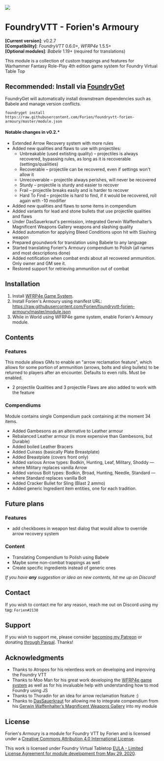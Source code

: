 [![](https://img.shields.io/badge/FoundryGet-compatible-success)](https://github.com/cswendrowski/foundryget)

# FoundryVTT - Forien's Armoury
**[Current version]**: v0.2.7  
**[Compatibility]**: *FoundryVTT* 0.6.0+, *WFRP4e* 1.5.5+   
**[Optional modules]**: *Babele* 1.19+ (required for translations)

This module is a collection of custom trappings and features for Warhammer Fantasy Role-Play 4th edition game system for Foundry Virtual Table Top

## Recommended: Install via [FoundryGet](https://github.com/cswendrowski/foundryget)

FoundryGet will automatically install downstream dependencies such as Babele and manage version conflicts.

```
foundryget install https://raw.githubusercontent.com/Forien/foundryvtt-forien-armoury/master/module.json
```


#### Notable changes in v0.2.*
* Extended Arrow Recovery system with more rules
* Added new qualities and flaws to use with projectiles:
  * Unbreakable (used extisting quality) – projectiles is always recovered, bypassing rules, as long as it is recoverable (settings/quailities)
  * Recoverable – projectile can be recovered, even if settings won't allow it
  * Unrecoverable – projectile always perishes, will never be recovered
  * Sturdy – projectile is sturdy and easier to recover
  * Frail – projectile breaks easily and is harder to recover
  * Hard To Find – projectile is hard to find, if it would be recovered, roll again with -10 modifier
* Added new qualities and flaws to some items in compendium
* Added variants for lead and stone bullets that use projectile qualities and flaws
* Under DasSauerkraut's permission, integrated Gerwin Waffenhalter’s Magnificent Weapons Gallery weapons and slashing quality 
* Added automation for applying Bleed Conditions upon hit with Slashing weapon
* Prepared groundwork for translation using Babele to any language
* Started translating Forien's Armoury compendium to Polish (all names and most descriptions done)
* Added notification when combat ends about all recovered ammunition. Only owner and GM see it. 
* Restored support for retrieving ammunition out of combat 


## Installation

1. Install [WFRP4e Game System](https://github.com/CatoThe1stElder/WFRP-4th-Edition-FoundryVTT).
2. Install Forien's Armoury using manifest URL: https://raw.githubusercontent.com/Forien/foundryvtt-forien-armoury/master/module.json
3. While in World using WFRP4e game system, enable Forien's Armoury module.


## Contents
### Features
This module allows GMs to enable an "arrow reclamation feature", which allows for some portion of ammunition (arrows, bolts and sling bullets) to be returned to players after an encounter. Defaults to even rolls. Must be enabled.

* 2 projectile Qualities and 3 projectile Flaws are also added to work with the feature


### Compendiums
Module contains single Compendium pack containing at the moment 34 items.

* Added Gambesons as an alternative to Leather armour
* Rebalanced Leather armour (is more expensive than Gambesons, but Durable)
* Added boiled Leather Bracers
* Added Cuirass (basically Plate Breastplate)
* Added Breastplate (covers front only)
* Added various Arrow types: Bodkin, Hunting, Leaf, Military, Shoddy — where Military replaces vanilla Arrow
* Added various Bolt types: Bodkin, Broad, Hunting, Needle, Standard — where Standard replaces vanilla Bolt
* Added Cracker Bullet for Sling (Blast 2 ammo)
* Added generic Ingredient item entities, one for each tradition.


## Future plans

### Features
* add checkboxes in weapon test dialog that would allow to override arrow recovery system

### Content
* Translating Compendium to Polish using Babele
* Maybe some non-combat trappings as well
* Create specific ingredients instead of generic ones

*If you have **any** suggestion or idea on new contents, hit me up on Discord!*


## Contact

If you wish to contact me for any reason, reach me out on Discord using my tag: `Forien#2130`

## Support

If you wish to support me, please consider [becoming my Patreon](https://www.patreon.com/forien) or donating [through Paypal](https://www.paypal.com/cgi-bin/webscr?cmd=_s-xclick&hosted_button_id=6P2RRX7HVEMV2&source=url). Thanks!


## Acknowledgments

* Thanks to Atropos for his relentless work on developing and improving the Foundry VTT
* Thanks to Moo Man for his great work developing the [WFRP4e game system](https://github.com/CatoThe1stElder/WFRP-4th-Edition-FoundryVTT) as well as for his invaluable help with understanding how to mod Foundry using JS
* Thanks to Thoradin for an idea for arrow reclamation feature :)
* Thanks to [DasSauerkraut](https://github.com/DasSauerkraut) for allowing me to integrate compendium from his [Gerwin Waffenhalter’s Magnificent Weapons Gallery](https://github.com/DasSauerkraut/wfrp-gwmwg) into my module 


## License

Forien's Armoury is a module for Foundry VTT by Forien and is licensed under a [Creative Commons Attribution 4.0 International License](http://creativecommons.org/licenses/by/4.0/).

This work is licensed under Foundry Virtual Tabletop [EULA - Limited License Agreement for module development from May 29, 2020](https://foundryvtt.com/article/license/).
